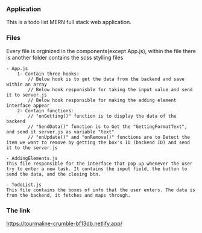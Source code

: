 ### Application

This is a todo list MERN full stack web application.

### Files
Every file is orginized in the components(except App.js), within the file there is another folder contains the scss stylling files

    - App.js
        1- Contain three hooks:
            // Below hook is to get the data from the backend and save within an array
            // Below hook responisble for taking the input value and send it to server.js
            // Below hook responsible for making the adding element interface appear
        2- Contain functions:
            // "onGetting()" function is to display the data of the backend
            // "SendData()" function is to Get the "GettingFormatText", and send it server.js as variable "text"
            // "onUpdate()" and "onRemove()" functions are to Detect the item we want to remove by getting the box's ID (backend ID) and send it to the server.js

    - AddingElements.js
    This file responsible for the interface that pop up whenever the user try to enter a new task. It contains the input field, the button to send the data, and the closing btn.

    - TodoList.js
    This file contains the boxes of info that the user enters. The data is from the backend, it fetches and maps through.

### The link
https://tourmaline-crumble-bf13db.netlify.app/